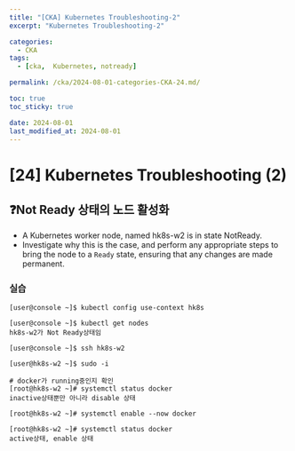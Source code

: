 ```yaml
---
title: "[CKA] Kubernetes Troubleshooting-2"
excerpt: "Kubernetes Troubleshooting-2"

categories:
  - CKA
tags:
  - [cka,  Kubernetes, notready]

permalink: /cka/2024-08-01-categories-CKA-24.md/

toc: true
toc_sticky: true

date: 2024-08-01
last_modified_at: 2024-08-01
---
```


# [24] Kubernetes Troubleshooting (2)

## ❓Not Ready 상태의 노드 활성화

- A Kubernetes worker node, named hk8s-w2 is in state NotReady.
- Investigate why this is the case, and perform any appropriate steps to bring the node to a `Ready` state, ensuring that any changes are made permanent.

### 실습

```docker
[user@console ~]$ kubectl config use-context hk8s

[user@console ~]$ kubectl get nodes
hk8s-w2가 Not Ready상태임

[user@console ~]$ ssh hk8s-w2

[user@hk8s-w2 ~]$ sudo -i

# docker가 running중인지 확인
[root@hk8s-w2 ~]# systemctl status docker
inactive상태뿐만 아니라 disable 상태

[root@hk8s-w2 ~]# systemctl enable --now docker

[root@hk8s-w2 ~]# systemctl status docker
active상태, enable 상태

```
